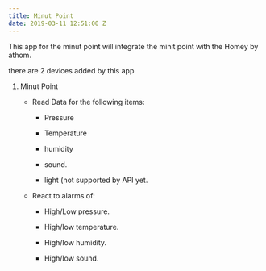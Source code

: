 ```yaml
---
title: Minut Point
date: 2019-03-11 12:51:00 Z
---
```


This app for the minut point will integrate the minit point with the Homey by athom.

there are 2 devices added by this app

1. Minut Point

   * Read Data for the following items:

     * Pressure

     * Temperature

     * humidity

     * sound.

     * light (not supported by API yet.

   * React to alarms of:

     *   High/Low pressure.

     *   High/low temperature.

     *   High/low humidity.

     *   High/low sound.